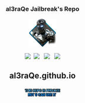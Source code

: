 

### <p align="center">al3raQe Jailbreak's Repo

	
<p align="center">
<img src="./al3raQeIcon.png" alt="cupcake" width="15%" />
</p>


<p align="center">
  <a href="https://www.facebook.com" target="_blank" title="Facebook"
    ><img src="https://al3raqe.github.io/photo/facebookMe.png" /></a
  >&nbsp;&nbsp;<a
    href="https://twitter.com/home"
    target="_blank"
    title="Twitter"
    ><img src="https://al3raqe.github.io/photo/twitterMe.png" /></a
  >&nbsp; &nbsp;<a
    href="https://www.youtube.com"
    target="_blank"
    title="YouTube"
    ><img src="https://al3raqe.github.io/photo/youtubeMe.png" /></a
  >&nbsp; &nbsp;<a
    href="https://al3raqe.github.io"
    target="_blank"
    title="My Repo"
    ><img src="https://al3raqe.github.io/photo/RepoMe.png"
  /></a>
</div>
</p>

## <p align="center">al3raQe.github.io	
<p align="center">
<img src="./photo/PrivaterRpo.png" alt="cupcake" width="20%" />
</p>	
	


